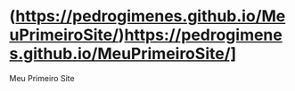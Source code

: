# (https://pedrogimenes.github.io/MeuPrimeiroSite/)https://pedrogimenes.github.io/MeuPrimeiroSite/]
Meu Primeiro Site
